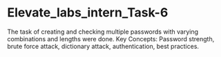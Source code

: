 # Elevate_labs_intern_Task-6
The task of creating and checking multiple passwords with varying combinations and lengths were done.
Key Concepts: Password strength, brute force attack, dictionary attack, authentication, best practices.
